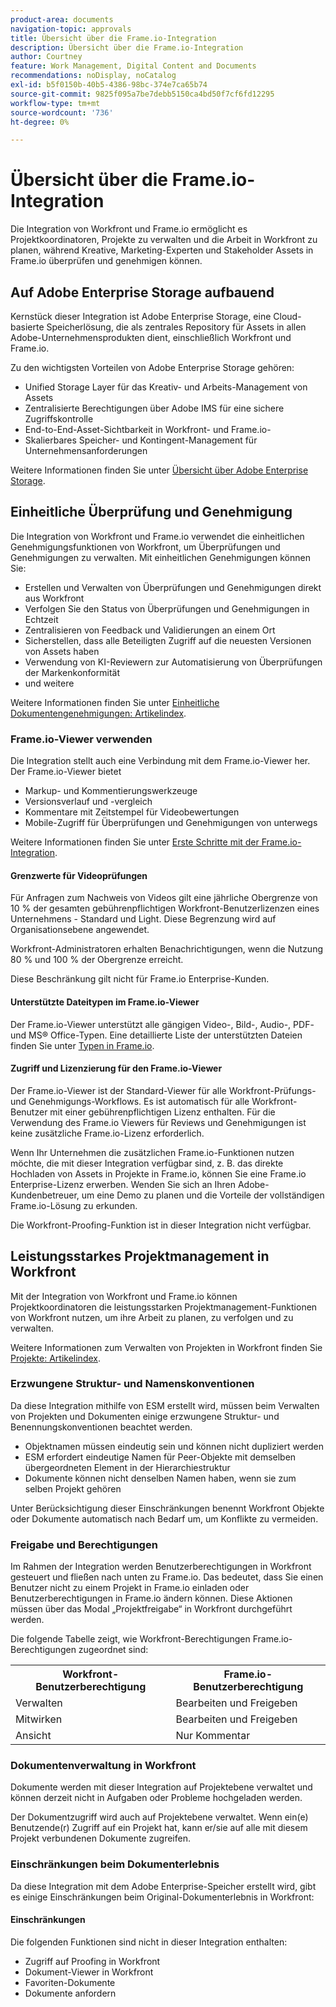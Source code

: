 ```yaml
---
product-area: documents
navigation-topic: approvals
title: Übersicht über die Frame.io-Integration
description: Übersicht über die Frame.io-Integration
author: Courtney
feature: Work Management, Digital Content and Documents
recommendations: noDisplay, noCatalog
exl-id: b5f0150b-40b5-4386-98bc-374e7ca65b74
source-git-commit: 9825f095a7be7debb5150ca4bd50f7cf6fd12295
workflow-type: tm+mt
source-wordcount: '736'
ht-degree: 0%

---
```


# Übersicht über die Frame.io-Integration

Die Integration von Workfront und Frame.io ermöglicht es Projektkoordinatoren, Projekte zu verwalten und die Arbeit in Workfront zu planen, während Kreative, Marketing-Experten und Stakeholder Assets in Frame.io überprüfen und genehmigen können.

## Auf Adobe Enterprise Storage aufbauend

Kernstück dieser Integration ist Adobe Enterprise Storage, eine Cloud-basierte Speicherlösung, die als zentrales Repository für Assets in allen Adobe-Unternehmensprodukten dient, einschließlich Workfront und Frame.io. <!--, and Creative Cloud.-->

Zu den wichtigsten Vorteilen von Adobe Enterprise Storage gehören:

* Unified Storage Layer für das Kreativ- und Arbeits-Management von Assets
* Zentralisierte Berechtigungen über Adobe IMS für eine sichere Zugriffskontrolle
* End-to-End-Asset-Sichtbarkeit in Workfront- und Frame.io-<!--, and Creative Cloud apps -->
* Skalierbares Speicher- und Kontingent-Management für Unternehmensanforderungen

Weitere Informationen finden Sie unter [Übersicht über Adobe Enterprise Storage](/help/quicksilver/review-and-approve-work/esm-overview.md).

## Einheitliche Überprüfung und Genehmigung

Die Integration von Workfront und Frame.io verwendet die einheitlichen Genehmigungsfunktionen von Workfront, um Überprüfungen und Genehmigungen zu verwalten. Mit einheitlichen Genehmigungen können Sie:

* Erstellen und Verwalten von Überprüfungen und Genehmigungen direkt aus Workfront
* Verfolgen Sie den Status von Überprüfungen und Genehmigungen in Echtzeit
* Zentralisieren von Feedback und Validierungen an einem Ort
* Sicherstellen, dass alle Beteiligten Zugriff auf die neuesten Versionen von Assets haben
* Verwendung von KI-Reviewern zur Automatisierung von Überprüfungen der Markenkonformität
* und weitere

Weitere Informationen finden Sie unter [Einheitliche Dokumentengenehmigungen: Artikelindex](/help/quicksilver/review-and-approve-work/document-reviews-and-approvals/document-reviews-and-approvals.md).


### Frame.io-Viewer verwenden

Die Integration stellt auch eine Verbindung mit dem Frame.io-Viewer her. Der Frame.io-Viewer bietet

* Markup- und Kommentierungswerkzeuge
* Versionsverlauf und -vergleich
* Kommentare mit Zeitstempel für Videobewertungen
* Mobile-Zugriff für Überprüfungen und Genehmigungen von unterwegs

Weitere Informationen finden Sie unter [Erste Schritte mit der Frame.io-Integration](/help/quicksilver/review-and-approve-work/native-integrations/frame-io/get-started-with-frame-integration.md).

#### Grenzwerte für Videoprüfungen

Für Anfragen zum Nachweis von Videos gilt eine jährliche Obergrenze von 10 % der gesamten gebührenpflichtigen Workfront-Benutzerlizenzen eines Unternehmens - Standard und Light. Diese Begrenzung wird auf Organisationsebene angewendet.

Workfront-Administratoren erhalten Benachrichtigungen, wenn die Nutzung 80 % und 100 % der Obergrenze erreicht.

Diese Beschränkung gilt nicht für Frame.io Enterprise-Kunden.

#### Unterstützte Dateitypen im Frame.io-Viewer

Der Frame.io-Viewer unterstützt alle gängigen Video-, Bild-, Audio-, PDF- und MS® Office-Typen. Eine detaillierte Liste der unterstützten Dateien finden Sie unter [Typen in Frame.io](https://help.frame.io/en/articles/9436564-supported-file-types-on-frame-io).

#### Zugriff und Lizenzierung für den Frame.io-Viewer

Der Frame.io-Viewer ist der Standard-Viewer für alle Workfront-Prüfungs- und Genehmigungs-Workflows. Es ist automatisch für alle Workfront-Benutzer mit einer gebührenpflichtigen Lizenz enthalten. Für die Verwendung des Frame.io Viewers für Reviews und Genehmigungen ist keine zusätzliche Frame.io-Lizenz erforderlich.

Wenn Ihr Unternehmen die zusätzlichen Frame.io-Funktionen nutzen möchte, die mit dieser Integration verfügbar sind, z. B. das direkte Hochladen von Assets in Projekte in Frame.io, können Sie eine Frame.io Enterprise-Lizenz erwerben. Wenden Sie sich an Ihren Adobe-Kundenbetreuer, um eine Demo zu planen und die Vorteile der vollständigen Frame.io-Lösung zu erkunden.

Die Workfront-Proofing-Funktion ist in dieser Integration nicht verfügbar.

## Leistungsstarkes Projektmanagement in Workfront

Mit der Integration von Workfront und Frame.io können Projektkoordinatoren die leistungsstarken Projektmanagement-Funktionen von Workfront nutzen, um ihre Arbeit zu planen, zu verfolgen und zu verwalten.

Weitere Informationen zum Verwalten von Projekten in Workfront finden Sie [Projekte: Artikelindex](/help/quicksilver/manage-work/projects/create-projects/create-project.md).

### Erzwungene Struktur- und Namenskonventionen

Da diese Integration mithilfe von ESM erstellt wird, müssen beim Verwalten von Projekten und Dokumenten einige erzwungene Struktur- und Benennungskonventionen beachtet werden.

* Objektnamen müssen eindeutig sein und können nicht dupliziert werden
* ESM erfordert eindeutige Namen für Peer-Objekte mit demselben übergeordneten Element in der Hierarchiestruktur
* Dokumente können nicht denselben Namen haben, wenn sie zum selben Projekt gehören

Unter Berücksichtigung dieser Einschränkungen benennt Workfront Objekte oder Dokumente automatisch nach Bedarf um, um Konflikte zu vermeiden.

### Freigabe und Berechtigungen

Im Rahmen der Integration werden Benutzerberechtigungen in Workfront gesteuert und fließen nach unten zu Frame.io. Das bedeutet, dass Sie einen Benutzer nicht zu einem Projekt in Frame.io einladen oder Benutzerberechtigungen in Frame.io ändern können. Diese Aktionen müssen über das Modal „Projektfreigabe“ in Workfront durchgeführt werden.

Die folgende Tabelle zeigt, wie Workfront-Berechtigungen Frame.io-Berechtigungen zugeordnet sind:

<table>
<tr>
<th>Workfront-Benutzerberechtigung</th>
<th>Frame.io-Benutzerberechtigung</th>
</tr>
<tr>
<td>Verwalten</td>
<td>Bearbeiten und Freigeben</td>
</tr>
<tr>
<td>Mitwirken</td>
<td>Bearbeiten und Freigeben</td>
</tr>
<tr>
<td>Ansicht</td>
<td>Nur Kommentar</td>
</tr>
</table>



### Dokumentenverwaltung in Workfront

Dokumente werden mit dieser Integration auf Projektebene verwaltet und können derzeit nicht in Aufgaben oder Probleme hochgeladen werden.

Der Dokumentzugriff wird auch auf Projektebene verwaltet. Wenn ein(e) Benutzende(r) Zugriff auf ein Projekt hat, kann er/sie auf alle mit diesem Projekt verbundenen Dokumente zugreifen.

### Einschränkungen beim Dokumenterlebnis

Da diese Integration mit dem Adobe Enterprise-Speicher erstellt wird, gibt es einige Einschränkungen beim Original-Dokumenterlebnis in Workfront:

#### Einschränkungen

Die folgenden Funktionen sind nicht in dieser Integration enthalten:

<!--* External document providers-->
* Zugriff auf Proofing in Workfront
* Dokument-Viewer in Workfront
* Favoriten-Dokumente
* Dokumente anfordern


<!--#### Temporary limitations

For now, the following capabilities are not available:

* Send documents to Adobe Experience Manager Assets
* Multi-stage approvals
* Upload documents to comments or updates in Workfront
* Upload documents to tasks or issues in Workfront-->
